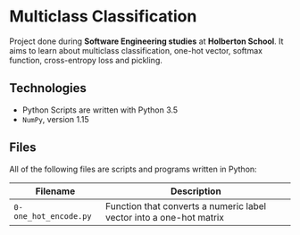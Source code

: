 # Multiclass Classification

Project done during **Software Engineering studies** at **Holberton School**. It aims to learn about multiclass classification, one-hot vector, softmax function, cross-entropy loss and pickling.

## Technologies
* Python Scripts are written with Python 3.5
* `NumPy`, version 1.15

## Files
All of the following files are scripts and programs written in Python:

| Filename | Description |
| -------- | ----------- |
| `0-one_hot_encode.py` | Function that converts a numeric label vector into a one-hot matrix |
